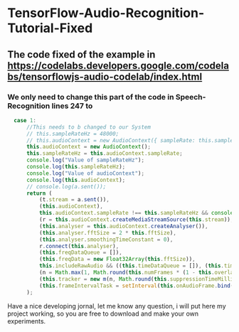 # TensorFlow-Audio-Recognition-Tutorial-Fixed
## The code fixed of the example in https://codelabs.developers.google.com/codelabs/tensorflowjs-audio-codelab/index.html
### We only need to change this part of the code in Speech-Recognition lines 247 to
```javascript
  case 1:
      //This needs to b changed to our System
      // this.sampleRateHz = 48000;
      // this.audioContext = new AudioContext({ sampleRate: this.sampleRateHz });
      this.audioContext = new AudioContext();
      this.sampleRateHz = this.audioContext.sampleRate;
      console.log("Value of sampleRateHz");
      console.log(this.sampleRateHz);
      console.log("Value of audioContext");
      console.log(this.audioContext);
      // console.log(a.sent());
      return (
          (t.stream = a.sent()),
          (this.audioContext),
          this.audioContext.sampleRate !== this.sampleRateHz && console.warn("Mismatch in sampling rate: Expected: " + this.sampleRateHz + "; Actual: " + this.audioContext.sampleRate),
          (r = this.audioContext.createMediaStreamSource(this.stream)),
          (this.analyser = this.audioContext.createAnalyser()),
          (this.analyser.fftSize = 2 * this.fftSize),
          (this.analyser.smoothingTimeConstant = 0),
          r.connect(this.analyser),
          (this.freqDataQueue = []),
          (this.freqData = new Float32Array(this.fftSize)),
          this.includeRawAudio && ((this.timeDataQueue = []), (this.timeData = new Float32Array(this.fftSize))),
          (n = Math.max(1, Math.round(this.numFrames * (1 - this.overlapFactor)))),
          (this.tracker = new m(n, Math.round(this.suppressionTimeMillis / this.frameDurationMillis))),
          (this.frameIntervalTask = setInterval(this.onAudioFrame.bind(this), (this.fftSize / this.sampleRateHz) * 1e3)), [2]
      );
```
Have a nice developing jornal, let me know any question, i will put here my project working, so you are free to download and make your own experiments.

